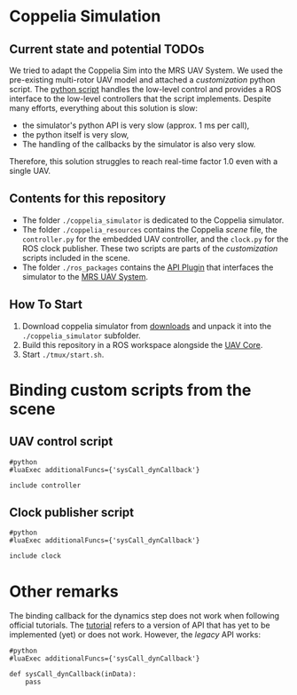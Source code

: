 # Coppelia Simulation

## Current state and potential TODOs

We tried to adapt the Coppelia Sim into the MRS UAV System.
We used the pre-existing multi-rotor UAV model and attached a _customization_ python script.
The [python script](./coppelia_resources/controller.py) handles the low-level control and provides a ROS interface to the low-level controllers that the script implements.
Despite many efforts, everything about this solution is slow:

- the simulator's python API is very slow (approx. 1 ms per call),
- the python itself is very slow,
- The handling of the callbacks by the simulator is also very slow.

Therefore, this solution struggles to reach real-time factor 1.0 even with a single UAV.

## Contents for this repository

- The folder `./coppelia_simulator` is dedicated to the Coppelia simulator.
- The folder `./coppelia_resources` contains the Coppelia _scene_ file, the `controller.py` for the embedded UAV controller, and the `clock.py` for the ROS clock publisher. These two scripts are parts of the _customization_ scripts included in the scene.
- The folder `./ros_packages` contains the [API Plugin](https://github.com/ctu-mrs/mrs_uav_hw_api) that interfaces the simulator to the [MRS UAV System](https://github.com/ctu-mrs/mrs_uav_system).

## How To Start

1. Download coppelia simulator from [downloads](https://www.coppeliarobotics.com/downloads) and unpack it into the `./coppelia_simulator` subfolder.
2. Build this repository in a ROS workspace alongside the [UAV Core](https://github.com/ctu-mrs/uav_core).
3. Start `./tmux/start.sh`.

# Binding custom scripts from the scene

## UAV control script

```
#python
#luaExec additionalFuncs={'sysCall_dynCallback'}

include controller
```

## Clock publisher script

```
#python
#luaExec additionalFuncs={'sysCall_dynCallback'}

include clock
```

# Other remarks

The binding callback for the dynamics step does not work when following official tutorials.
The [tutorial](https://www.coppeliarobotics.com/helpFiles/en/dynCallbackFunctions.htm) refers to a version of API that has yet to be implemented (yet) or does not work.
However, the _legacy_ API works:

```
#python
#luaExec additionalFuncs={'sysCall_dynCallback'}

def sysCall_dynCallback(inData):
    pass
```
